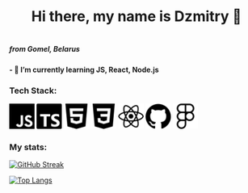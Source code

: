 <h1 align="center">Hi there, my name is Dzmitry  👋<h1>
<h5 > from Gomel, Belarus <h5>
<h4>- 🌱 I’m currently learning JS, React, Node.js</h4>
<h3> Tech Stack: </h3>

<div display="flex" style="color:white">
<img height="50"  src='/assets/icons/javascript.svg'>
<img height="50"  src='/assets/icons/typescript.svg'>
<img height="50"  src='/assets/icons/html5.svg'>
<img height="50"  src='/assets/icons/css3.svg'>
<img height="50"  src='/assets/icons/react.svg'>
<img height="50"  src='/assets/icons/github.svg'>
<img height="50"  src='/assets/icons/figma.svg'>
</div>

<h3>My stats:</h3>

<div display="flex">
<div width="50%">

<!-- [![Anurag's GitHub stats](https://github-readme-stats.vercel.app/api?username=Maltsau)](https://github.com/anuraghazra/github-readme-stats) -->

[![GitHub Streak](https://github-readme-streak-stats.herokuapp.com/?user=Maltsau)](https://git.io/streak-stats)

</div>
<div>

[![Top Langs](https://github-readme-stats.vercel.app/api/top-langs/?username=Maltsau&layout=compact)](https://github.com/anuraghazra/github-readme-stats)

</div>
</div>

